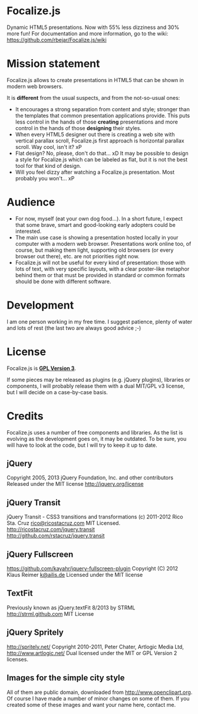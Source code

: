 Focalize.js
===========

Dynamic HTML5 presentations. Now with 55% less dizziness and 30% more fun!
For documentation and more information, go to the wiki:
<https://github.com/rbejar/Focalize.js/wiki>

# Mission statement
Focalize.js allows to create presentations in HTML5 that can be shown in modern web browsers.

It is **different** from the usual suspects, and from the not-so-usual ones:
* It encourages a strong separation from content and style; stronger than the templates that common presentation applications provide. This puts less control in the hands of those **creating** presentations and more control in the hands of those **designing** their styles.
* When every HTML5 designer out there is creating a web site with vertical parallax scroll, Focalize.js first approach is horizontal parallax scroll. Way cool, isn't it? xP
* Flat design? No, please, don't do that... xD It may be possible to design a style for Focalize.js which can be labeled as flat, but it is not the best tool for that kind of design.
* Will you feel dizzy after watching a Focalize.js presentation. Most probably you won't... xP

# Audience
* For now, myself (eat your own dog food...). In a short future, I expect that some brave, smart and good-looking early adopters could be interested.
* The main use case is showing a presentation hosted locally in your computer with a modern web browser. Presentations work online too, of course, but making them light, supporting old browsers (or every browser out there), etc. are not priorities right now.
* Focalize.js will not be useful for every kind of presentation: those with lots of text, with very specific layouts, with a clear poster-like metaphor behind them or that must be provided in standard or common formats should be done with different software.

# Development 
I am one person working in my free time. I suggest patience, plenty of water and lots of rest (the last two are always good advice ;-)

# License
Focalize.js is [**GPL Version 3**](https://www.gnu.org/copyleft/gpl.html). 

If some pieces may be released as plugins (e.g. jQuery plugins), libraries or components, I will probably release them with a dual MIT/GPL v3 license, but I will decide on a case-by-case basis.

# Credits
Focalize.js uses a number of free components and libraries. As the list is evolving as the development goes on, it may be outdated. To be sure, you will have to look at the code, but I will try to keep it up to date.

## jQuery
Copyright 2005, 2013 jQuery Foundation, Inc. and other contributors
Released under the MIT license
<http://jquery.org/license>
## jQuery Transit
jQuery Transit - CSS3 transitions and transformations
(c) 2011-2012 Rico Sta. Cruz <rico@ricostacruz.com>
MIT Licensed.
<http://ricostacruz.com/jquery.transit>
<http://github.com/rstacruz/jquery.transit>
## jQuery Fullscreen
<https://github.com/kayahr/jquery-fullscreen-plugin>
Copyright (C) 2012 Klaus Reimer <k@ailis.de>
Licensed under the MIT license
## TextFit
Previously known as jQuery.textFit
8/2013 by STRML <http://strml.github.com>
MIT License
## jQuery Spritely
<http://spritely.net/>
Copyright 2010-2011, Peter Chater, Artlogic Media Ltd, <http://www.artlogic.net/>
Dual licensed under the MIT or GPL Version 2 licenses.

## Images for the simple city style
All of them are public domain, downloaded from <http://www.openclipart.org>. Of course I have made a number of minor changes on some of them. If you created some of these images and want your name here, contact me.